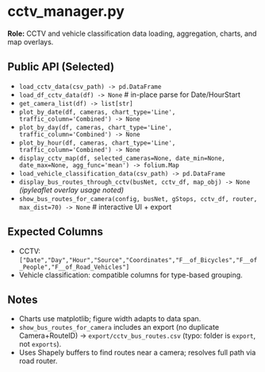 # cctv_manager.py

**Role:** CCTV and vehicle classification data loading, aggregation, charts, and map overlays.

## Public API (Selected)
- `load_cctv_data(csv_path) -> pd.DataFrame`
- `load_df_cctv_data(df) -> None`  # in-place parse for Date/HourStart
- `get_camera_list(df) -> list[str]`
- `plot_by_date(df, cameras, chart_type='Line', traffic_column='Combined') -> None`
- `plot_by_day(df, cameras, chart_type='Line', traffic_column='Combined') -> None`
- `plot_by_hour(df, cameras, chart_type='Line', traffic_column='Combined') -> None`
- `display_cctv_map(df, selected_cameras=None, date_min=None, date_max=None, agg_func='mean') -> folium.Map`
- `load_vehicle_classification_data(csv_path) -> pd.DataFrame`
- `display_bus_routes_through_cctv(busNet, cctv_df, map_obj) -> None`  *(ipyleaflet overlay usage noted)*
- `show_bus_routes_for_camera(config, busNet, gStops, cctv_df, router, max_dist=70) -> None`  # interactive UI + export

## Expected Columns
- CCTV: `["Date","Day","Hour","Source","Coordinates","F__of_Bicycles","F__of_People","F__of_Road_Vehicles"]`
- Vehicle classification: compatible columns for type-based grouping.

## Notes
- Charts use matplotlib; figure width adapts to data span.
- `show_bus_routes_for_camera` includes an export (no duplicate Camera+RouteID) → `export/cctv_bus_routes.csv` (typo: folder is `export`, not `exports`).
- Uses Shapely buffers to find routes near a camera; resolves full path via road router.
